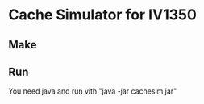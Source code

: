 Cache Simulator for IV1350
==========================

Make
----

Run
---
You need java and run vith "java -jar cachesim.jar"

